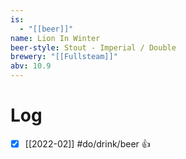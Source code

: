 ```yaml
---
is:
  - "[[beer]]"
name: Lion In Winter
beer-style: Stout - Imperial / Double
brewery: "[[Fullsteam]]"
abv: 10.9
---
```

# Log
- [x] [[2022-02]] #do/drink/beer 👍
